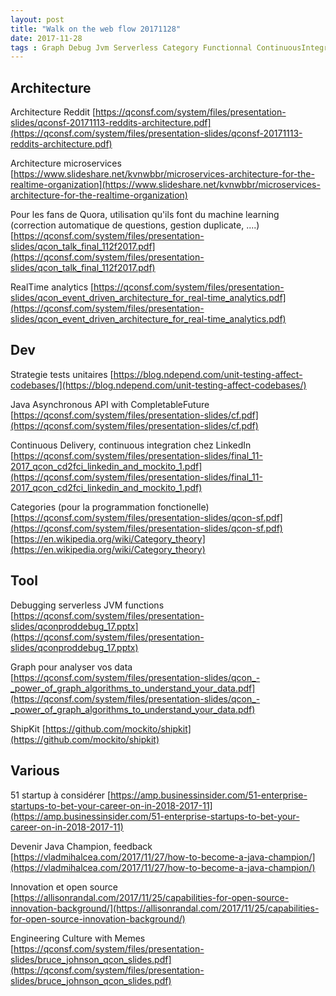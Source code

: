 ```yaml
---
layout: post
title: "Walk on the web flow 20171128"
date: 2017-11-28
tags : Graph Debug Jvm Serverless Category Functionnal ContinuousIntegration Conitnuousdelivery Linkedin Asynchrone Java Completablefuture Unittests Analytics Realtime Quora Microservices Reddit Architecture Webflowwalk
---
```


## Architecture

Architecture Reddit
[https://qconsf.com/system/files/presentation-slides/qconsf-20171113-reddits-architecture.pdf](https://qconsf.com/system/files/presentation-slides/qconsf-20171113-reddits-architecture.pdf)

Architecture microservices
[https://www.slideshare.net/kvnwbbr/microservices-architecture-for-the-realtime-organization](https://www.slideshare.net/kvnwbbr/microservices-architecture-for-the-realtime-organization)

Pour les fans de Quora, utilisation qu'ils font du machine learning (correction automatique de questions, gestion duplicate, ....)
[https://qconsf.com/system/files/presentation-slides/qcon_talk_final_112f2017.pdf](https://qconsf.com/system/files/presentation-slides/qcon_talk_final_112f2017.pdf)

RealTime analytics
[https://qconsf.com/system/files/presentation-slides/qcon_event_driven_architecture_for_real-time_analytics.pdf](https://qconsf.com/system/files/presentation-slides/qcon_event_driven_architecture_for_real-time_analytics.pdf)

## Dev

Strategie tests unitaires
[https://blog.ndepend.com/unit-testing-affect-codebases/](https://blog.ndepend.com/unit-testing-affect-codebases/)

Java Asynchronous API with CompletableFuture
[https://qconsf.com/system/files/presentation-slides/cf.pdf](https://qconsf.com/system/files/presentation-slides/cf.pdf)

Continuous Delivery, continuous integration chez LinkedIn
[https://qconsf.com/system/files/presentation-slides/final_11-2017_qcon_cd2fci_linkedin_and_mockito_1.pdf](https://qconsf.com/system/files/presentation-slides/final_11-2017_qcon_cd2fci_linkedin_and_mockito_1.pdf)

Categories (pour la programmation fonctionelle)
[https://qconsf.com/system/files/presentation-slides/qcon-sf.pdf](https://qconsf.com/system/files/presentation-slides/qcon-sf.pdf)
[https://en.wikipedia.org/wiki/Category_theory](https://en.wikipedia.org/wiki/Category_theory)

## Tool

Debugging serverless JVM functions
[https://qconsf.com/system/files/presentation-slides/qconproddebug_17.pptx](https://qconsf.com/system/files/presentation-slides/qconproddebug_17.pptx)

Graph pour analyser vos data
[https://qconsf.com/system/files/presentation-slides/qcon_-_power_of_graph_algorithms_to_understand_your_data.pdf](https://qconsf.com/system/files/presentation-slides/qcon_-_power_of_graph_algorithms_to_understand_your_data.pdf)

ShipKit
[https://github.com/mockito/shipkit](https://github.com/mockito/shipkit)

## Various

51 startup à considérer
[https://amp.businessinsider.com/51-enterprise-startups-to-bet-your-career-on-in-2018-2017-11](https://amp.businessinsider.com/51-enterprise-startups-to-bet-your-career-on-in-2018-2017-11)

Devenir Java Champion, feedback
[https://vladmihalcea.com/2017/11/27/how-to-become-a-java-champion/](https://vladmihalcea.com/2017/11/27/how-to-become-a-java-champion/)

Innovation et open source
[https://allisonrandal.com/2017/11/25/capabilities-for-open-source-innovation-background/](https://allisonrandal.com/2017/11/25/capabilities-for-open-source-innovation-background/)

Engineering Culture with Memes
[https://qconsf.com/system/files/presentation-slides/bruce_johnson_qcon_slides.pdf](https://qconsf.com/system/files/presentation-slides/bruce_johnson_qcon_slides.pdf)

